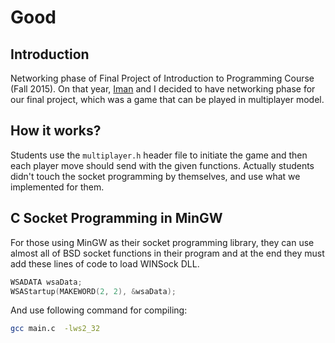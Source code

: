 # Good

## Introduction

Networking phase of Final Project of Introduction to Programming Course (Fall 2015).
On that year, [Iman](https://github.com/Tabrizian/) and I decided to have networking phase for our final project,
which was a game that can be played in multiplayer model.

## How it works?

Students use the `multiplayer.h` header file to initiate the game and then
each player move should send with the given functions. Actually students didn't touch
the socket programming by themselves, and use what we implemented for them.

## C Socket Programming in MinGW

For those using MinGW as their socket programming library, they can use almost all of BSD socket
functions in their program and at the end they must add these lines of code to load WINSock DLL.

```c
WSADATA wsaData;
WSAStartup(MAKEWORD(2, 2), &wsaData);
```

And use following command for compiling:

```bash
gcc main.c  -lws2_32
```
